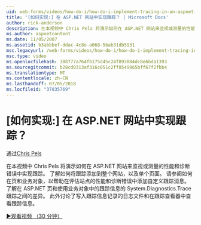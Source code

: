 ```yaml
---
uid: web-forms/videos/how-do-i/how-do-i-implement-tracing-in-an-aspnet-web-site
title: '[如何实现:] 在 ASP.NET 网站中实现跟踪？ | Microsoft Docs'
author: rick-anderson
description: 在本视频中 Chris Pels 将演示如何在 ASP.NET 网站来监视或测量的性能和诊断错误中实现跟踪。 了解如何...
ms.author: aspnetcontent
ms.date: 11/05/2007
ms.assetid: b3abbbef-ddac-4c8e-a068-5bab31db5931
msc.legacyurl: /web-forms/videos/how-do-i/how-do-i-implement-tracing-in-an-aspnet-web-site
msc.type: video
ms.openlocfilehash: 308777a764fb175d45c24f893884dc8e6bda1393
ms.sourcegitcommit: b28cd0313af316c051c2ff8549865bff67f2fbb4
ms.translationtype: MT
ms.contentlocale: zh-CN
ms.lasthandoff: 07/05/2018
ms.locfileid: "37835769"
---
```

<a name="how-do-i--implement-tracing-in-an-aspnet-web-site"></a>[如何实现:] 在 ASP.NET 网站中实现跟踪？
====================
通过[Chris Pels](https://twitter.com/chrispels)

在本视频中 Chris Pels 将演示如何在 ASP.NET 网站来监视或测量的性能和诊断错误中实现跟踪。 了解如何将跟踪添加到整个网站，以及单个页面。 请参阅如何在页和业务对象，以帮助在评估站点的性能和诊断错误中添加自定义跟踪消息。 了解在 ASP.NET 页和使用业务对象中的跟踪信息的 System.Diagnostics.Trace 跟踪之间的差异。 此外讨论了写入跟踪信息记录的日志文件和在跟踪查看器中查看跟踪信息。

[&#9654;观看视频 （30 分钟）](https://channel9.msdn.com/Blogs/ASP-NET-Site-Videos/how-do-i-implement-tracing-in-an-aspnet-web-site)
